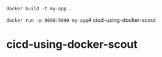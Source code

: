 


`docker build -t my-app .`

`docker run -p 9090:9090 my-app`# cicd-using-docker-scout
# cicd-using-docker-scout
